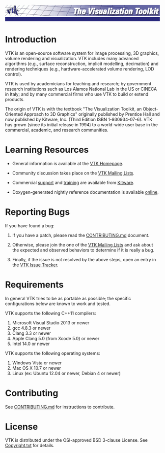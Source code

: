 ![VTK - The Visualization Toolkit](vtkBanner.gif)

Introduction
============

VTK is an open-source software system for image processing, 3D
graphics, volume rendering and visualization. VTK includes many
advanced algorithms (e.g., surface reconstruction, implicit modelling,
decimation) and rendering techniques (e.g., hardware-accelerated
volume rendering, LOD control).

VTK is used by academicians for teaching and research; by government
research institutions such as Los Alamos National Lab in the US or
CINECA in Italy; and by many commercial firms who use VTK to build or
extend products.

The origin of VTK is with the textbook "The Visualization Toolkit, an
Object-Oriented Approach to 3D Graphics" originally published by
Prentice Hall and now published by Kitware, Inc. (Third Edition ISBN
1-930934-07-6). VTK has grown (since its initial release in 1994) to a
world-wide user base in the commercial, academic, and research
communities.

Learning Resources
==================

* General information is available at the [VTK Homepage][].

* Community discussion takes place on the [VTK Mailing Lists][].

* Commercial [support][Kitware Support] and [training][Kitware Training]
  are available from [Kitware][].

* Doxygen-generated nightly reference documentation is
  available [online][Doxygen].

[VTK Homepage]: http://www.vtk.org
[Doxygen]: http://www.vtk.org/doc/nightly/html
[VTK Mailing Lists]: http://www.vtk.org/VTK/help/mailing.html
[Kitware]: http://www.kitware.com/
[Kitware Support]: http://www.kitware.com/products/support.html
[Kitware Training]: http://www.kitware.com/products/protraining.php

Reporting Bugs
==============

If you have found a bug:

1. If you have a patch, please read the [CONTRIBUTING.md][] document.

2. Otherwise, please join the one of the [VTK Mailing Lists][] and ask
   about the expected and observed behaviors to determine if it is
   really a bug.

3. Finally, if the issue is not resolved by the above steps, open
   an entry in the [VTK Issue Tracker][].

[VTK Issue Tracker]: https://gitlab.kitware.com/vtk/vtk/issues

Requirements
============

In general VTK tries to be as portable as possible; the specific configurations below are known to work and tested.

VTK supports the following C++11 compilers:
1. Microsoft Visual Studio 2013 or newer
2. gcc 4.8.3 or newer
3. Clang 3.3 or newer
4. Apple Clang 5.0 (from Xcode 5.0) or newer
5. Intel 14.0 or newer

VTK supports the following operating systems:
1. Windows Vista or newer
2. Mac OS X 10.7 or newer
3. Linux (ex: Ubuntu 12.04 or newer, Debian 4 or newer)

Contributing
============

See [CONTRIBUTING.md][] for instructions to contribute.

[CONTRIBUTING.md]: CONTRIBUTING.md

License
=======

VTK is distributed under the OSI-approved BSD 3-clause License.
See [Copyright.txt][] for details.

[Copyright.txt]: Copyright.txt
